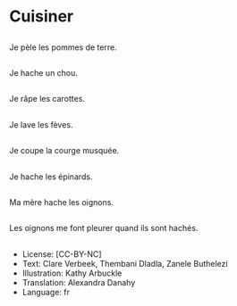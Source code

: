 # Cuisiner

##
Je pèle les pommes de terre.

##
Je hache un chou.

##
Je râpe les carottes.

##
Je lave les fèves.

##
Je coupe la courge musquée.

##
Je hache les épinards.

##
Ma mère hache les oignons.

##
Les oignons me font pleurer quand ils sont hachés.

##
* License: [CC-BY-NC]
* Text: Clare Verbeek, Thembani Dladla, Zanele Buthelezi
* Illustration: Kathy Arbuckle
* Translation: Alexandra Danahy
* Language: fr
